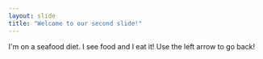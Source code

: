 ```yaml
---
layout: slide
title: "Welcome to our second slide!"
---
```

I'm on a seafood diet. I see food and I eat it!
Use the left arrow to go back!
